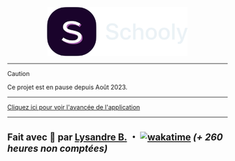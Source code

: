 <div align="center">
  <img src="https://github.com/Shuvlyy/schooly/blob/main/media/Banner.png?raw=true" height="112" alt="Schooly banner">
</div>

---

> [!CAUTION]
> Ce projet est en pause depuis Août 2023.

---

[Cliquez ici pour voir l'avancée de l'application](https://github.com/Shuvlyy/schooly/releases/tag/v0.3.0a)

---

## Fait avec 💜 par [Lysandre B.](https://github.com/Shuvlyy) ・ [![wakatime](https://wakatime.com/badge/user/2f50fe6c-0368-4bef-aa01-3a67193b63f8/project/d8d9199e-c0c3-482c-a3a2-0c434c2b9526.svg)](https://wakatime.com/badge/user/2f50fe6c-0368-4bef-aa01-3a67193b63f8/project/d8d9199e-c0c3-482c-a3a2-0c434c2b9526) *(+ 260 heures non comptées)*
